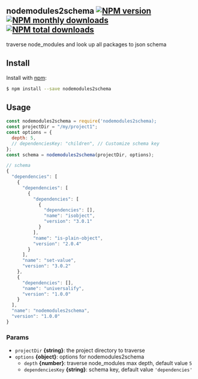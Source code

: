 ## nodemodules2schema [![NPM version](https://img.shields.io/npm/v/nodemodules2schema.svg?style=flat)](https://www.npmjs.com/package/nodemodules2schema) [![NPM monthly downloads](https://img.shields.io/npm/dm/nodemodules2schema.svg?style=flat)](https://npmjs.org/package/nodemodules2schema) [![NPM total downloads](https://img.shields.io/npm/dt/nodemodules2schema.svg?style=flat)](https://npmjs.org/package/nodemodules2schema)

traverse node_modules and look up all packages to json schema

## Install

Install with [npm](https://www.npmjs.com/):

```sh
$ npm install --save nodemodules2schema
```

## Usage

```js
const nodemodules2schema = require('nodemodules2schema);
const projectDir = "/my/project1";
const options = { 
  depth: 5,
  // dependenciesKey: "children", // Customize schema key
};
const schema = nodemodules2schema(projectDir, options);

// schema
{
  "dependencies": [
    {
      "dependencies": [
        {
          "dependencies": [
            {
              "dependencies": [],
              "name": "isobject",
              "version": "3.0.1"
            }
          ],
          "name": "is-plain-object",
          "version": "2.0.4"
        }
      ],
      "name": "set-value",
      "version": "3.0.2"
    },
    {
      "dependencies": [],
      "name": "universalify",
      "version": "1.0.0"
    }
  ],
  "name": "nodemodules2schema",
  "version": "1.0.0"
}
```

### Params

* `projectDir` **{string}**: the project directory to traverse 
* `options` **{object}**: options for nodemodules2schema
  - `depth` **{number}**: traverse node_modules max depth, default value `5`
  - `dependenciesKey` **{string}**: schema key, default value `'dependencies'`

